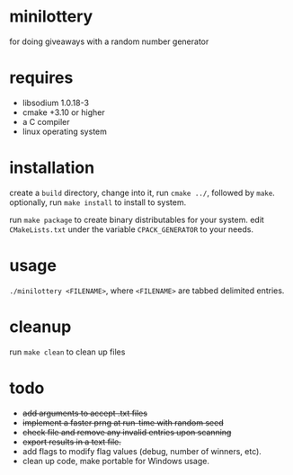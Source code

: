 # minilottery
for doing giveaways with a random number generator

# requires
- libsodium 1.0.18-3
- cmake +3.10 or higher
- a C compiler
- linux operating system

# installation
create a `build` directory, change into it, run `cmake ../`, followed by
`make`. optionally, run `make install` to install to system.

run `make package` to create binary distributables for your system. edit
`CMakeLists.txt` under the variable `CPACK_GENERATOR` to your needs.

# usage
`./minilottery <FILENAME>`, where `<FILENAME>` are tabbed delimited entries.

# cleanup
run `make clean` to clean up files

# todo
- ~~add arguments to accept .txt files~~
- ~~implement a faster prng at run-time with random seed~~
- ~~check file and remove any invalid entries upon scanning~~
- ~~export results in a text file.~~
- add flags to modify flag values (debug, number of winners, etc).
- clean up code, make portable for Windows usage.

